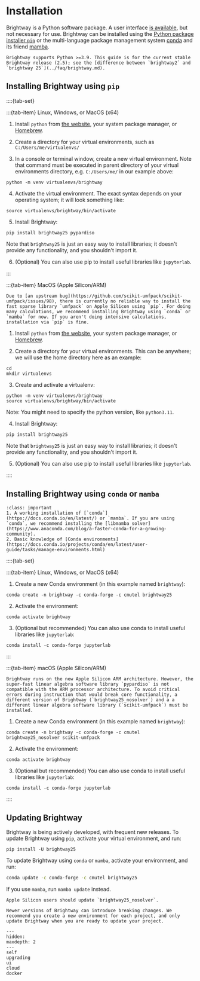 # Installation

Brightway is a Python software package. A user interface [is available](./ui.md), but not necessary for use. Brightway can be installed using the [Python package installer `pip`](https://pypi.org/project/pip/) or the multi-language package management system [conda](https://docs.conda.io/en/latest/) and its friend [mamba](https://mamba.readthedocs.io/en/latest/).

```{note}
Brightway supports Python >=3.9. This guide is for the current stable Brightway release (2.5); see the [difference between `brightway2` and `brightway 25`](../faq/brightway.md).
```

## Installing Brightway using `pip`

::::{tab-set}

:::{tab-item} Linux, Windows, or MacOS (x64)

1. Install `python` from [the website](https://www.python.org/downloads/), your system package manager, or [Homebrew](https://docs.brew.sh/Homebrew-and-Python).

2. Create a directory for your virtual environments, such as `C:/Users/me/virtualenvs/`

3. In a console or terminal window, create a new virtual environment. Note that command must be executed in parent directory of your virtual environments directory, e.g. `C:/Users/me/` in our example above:

```console
python -m venv virtualenvs/brightway
```

4. Activate the virtual environment. The exact syntax depends on your operating system; it will look something like:

```console
source virtualenvs/brightway/bin/activate
```

5. Install Brightway:

```console
pip install brightway25 pypardiso
```

Note that `brightway25` is just an easy way to install libraries; it doesn't provide any functionality, and you shouldn't import it.

6. (Optional) You can also use pip to install useful libraries like `jupyterlab`.

:::

:::{tab-item} MacOS (Apple Silicon/ARM)

```{note}
Due to [an upstream bug](https://github.com/scikit-umfpack/scikit-umfpack/issues/98), there is currently no reliable way to install the fast sparse library `umfpack` on Apple Silicon using `pip`. For doing many calculations, we recommend installing Brightway using `conda` or `mamba` for now. If you aren't doing intensive calculations, installation via `pip` is fine.
```

1. Install `python` from [the website](https://www.python.org/downloads/), your system package manager, or [Homebrew](https://docs.brew.sh/Homebrew-and-Python).

2. Create a directory for your virtual environments. This can be anywhere; we will use the home directory here as an example:

```console
cd
mkdir virtualenvs
```

3. Create and activate a virtualenv:

```console
python -m venv virtualenvs/brightway
source virtualenvs/brightway/bin/activate
```

Note: You might need to specify the python version, like `python3.11`.

4. Install Brightway:

```console
pip install brightway25
```

Note that `brightway25` is just an easy way to install libraries; it doesn't provide any functionality, and you shouldn't import it.

5. (Optional) You can also use pip to install useful libraries like `jupyterlab`.

::::

## Installing Brightway using `conda` or `mamba`

```{admonition} Prerequisites
:class: important
1. A working installation of [`conda`](https://docs.conda.io/en/latest/) or `mamba`. If you are using `conda`, we recommend installing the [libmamba solver](https://www.anaconda.com/blog/a-faster-conda-for-a-growing-community).
2. Basic knowledge of [Conda environments](https://docs.conda.io/projects/conda/en/latest/user-guide/tasks/manage-environments.html)
```

::::{tab-set}

:::{tab-item} Linux, Windows, or MacOS (x64)

1. Create a new Conda environment (in this example named `brightway`):

```console
conda create -n brightway -c conda-forge -c cmutel brightway25
```

2. Activate the environment:

```console
conda activate brightway
```

3. (Optional but recommended) You can also use conda to install useful libraries like `jupyterlab`:

```console
conda install -c conda-forge jupyterlab
```

:::

:::{tab-item} macOS (Apple Silicon/ARM)

```{note}
Brightway runs on the new Apple Silicon ARM architecture. However, the super-fast linear algebra software library `pypardiso` is not compatible with the ARM processor architecture. To avoid critical errors during instruction that would break core functionality, a different version of Brightway (`brightway25_nosolver`) and a a different linear algebra software library (`scikit-umfpack`) must be installed.
```

1. Create a new Conda environment (in this example named `brightway`):

```
conda create -n brightway -c conda-forge -c cmutel brightway25_nosolver scikit-umfpack
```

2. Activate the environment:

```
conda activate brightway
```

3. (Optional but recommended) You can also use conda to install useful libraries like `jupyterlab`:

```console
conda install -c conda-forge jupyterlab
```

::::

## Updating Brightway

Brightway is being actively developed, with frequent new releases. To update Brightway using `pip`, activate your virtual environment, and run:

```console
pip install -U brightway25
```

To update Brightway using `conda` or `mamba`, activate your environment, and run:

``` bash
conda update -c conda-forge -c cmutel brightway25
```

If you use `mamba`, run `mamba update` instead.


```{warning}
Apple Silicon users should update `brightway25_nosolver`.
```

```{warning}
Newer versions of Brightway can introduce breaking changes. We recommend you create a new environment for each project, and only update Brightway when you are ready to update your project.
```

```{toctree}
---
hidden:
maxdepth: 2
---
self
upgrading
ui
cloud
docker
```
